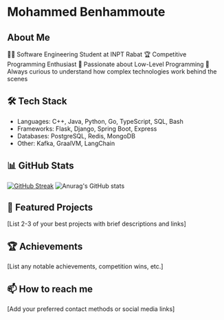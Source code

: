 #                                                                                 Mohammed Benhammoute

## About Me
👨‍💻 Software Engineering Student at INPT Rabat
🏆 Competitive Programming Enthusiast
🔬 Passionate about Low-Level Programming
🧠 Always curious to understand how complex technologies  work behind the scenes

## 🛠 Tech Stack
- Languages: C++, Java, Python, Go, TypeScript, SQL, Bash
- Frameworks: Flask, Django, Spring Boot, Express
- Databases: PostgreSQL, Redis, MongoDB
- Other: Kafka, GraalVM, LangChain




## 📊 GitHub Stats
[![GitHub Streak](https://github-readme-streak-stats.herokuapp.com/?user=Mohammed-BENHAMMOUTE)](https://git.io/streak-stats)
![Anurag's GitHub stats](https://github-readme-stats.vercel.app/api?username=Mohammed-BENHAMMOUTE&show_icons=true&theme=radical)

## 🌟 Featured Projects
[List 2-3 of your best projects with brief descriptions and links]

## 🏆 Achievements
[List any notable achievements, competition wins, etc.]

## 📫 How to reach me
[Add your preferred contact methods or social media links]
